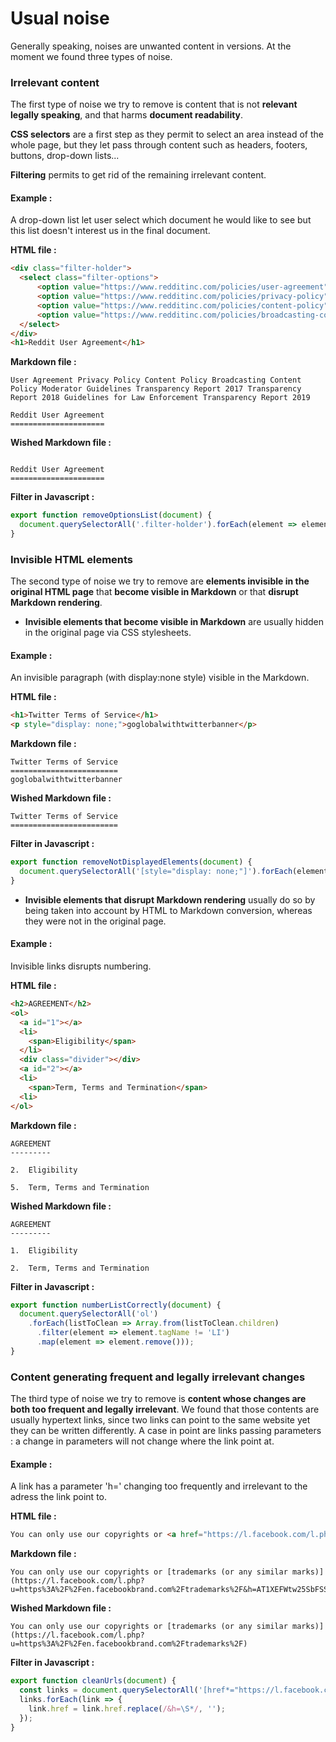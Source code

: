 # Usual noise

Generally speaking, noises are unwanted content in versions. At the moment we found three types of noise.

### Irrelevant content

The first type of noise we try to remove is content that is not **relevant legally speaking**, and that harms **document readability**. 

**CSS selectors** are a first step as they permit to select an area instead of the whole page, but they let pass through content such as headers, footers, buttons, drop-down lists... 

**Filtering** permits to get rid of the remaining irrelevant content. 

#### Example :
A drop-down list let user select which document he would like to see but this list doesn't interest us in the final document.

**HTML file :**
```html
<div class="filter-holder">
  <select class="filter-options">
      <option value="https://www.redditinc.com/policies/user-agreement" selected>User Agreement</option>
      <option value="https://www.redditinc.com/policies/privacy-policy">Privacy Policy</option>
      <option value="https://www.redditinc.com/policies/content-policy">Content Policy</option>
      <option value="https://www.redditinc.com/policies/broadcasting-content-policy">Broadcasting Content Policy</option>
  </select>
</div>
<h1>Reddit User Agreement</h1>
```
**Markdown file :**
```
User Agreement Privacy Policy Content Policy Broadcasting Content Policy Moderator Guidelines Transparency Report 2017 Transparency Report 2018 Guidelines for Law Enforcement Transparency Report 2019

Reddit User Agreement
=====================
```
**Wished Markdown file :**
```

Reddit User Agreement
=====================
```
**Filter in Javascript :**
```javascript
export function removeOptionsList(document) {
  document.querySelectorAll('.filter-holder').forEach(element => element.remove());
}
```

### Invisible HTML elements

The second type of noise we try to remove are **elements invisible in the original HTML page** that **become visible in Markdown** or that **disrupt Markdown rendering**.

- **Invisible elements that become visible in Markdown** are usually hidden in the original page via CSS stylesheets.

#### Example :
An invisible paragraph (with display:none style) visible in the Markdown.

**HTML file :**
```html
<h1>Twitter Terms of Service</h1>
<p style="display: none;">goglobalwithtwitterbanner</p>
```
**Markdown file :**
```
Twitter Terms of Service
========================
goglobalwithtwitterbanner
```
**Wished Markdown file :**
```
Twitter Terms of Service
========================
```
**Filter in Javascript :**
```javascript
export function removeNotDisplayedElements(document) {
  document.querySelectorAll('[style="display: none;"]').forEach(element => element.remove());
}
```

- **Invisible elements that disrupt Markdown rendering** usually do so by being taken into account by HTML to Markdown conversion, whereas they were not in the original page.

#### Example : 
Invisible links disrupts numbering. 

**HTML file :**
```html
<h2>AGREEMENT</h2>
<ol>
  <a id="1"></a>
  <li>
    <span>Eligibility</span>
  </li>
  <div class="divider"></div>
  <a id="2"></a>
  <li>
    <span>Term, Terms and Termination</span>
  <li>
</ol>
```
**Markdown file :**
```
AGREEMENT
---------

2.  Eligibility
    
5.  Term, Terms and Termination
```
**Wished Markdown file :**
```
AGREEMENT
---------

1.  Eligibility
    
2.  Term, Terms and Termination
```
**Filter in Javascript :**
```javascript
export function numberListCorrectly(document) {
  document.querySelectorAll('ol')
    .forEach(listToClean => Array.from(listToClean.children)
      .filter(element => element.tagName != 'LI')
      .map(element => element.remove()));
}
```

### Content generating frequent and legally irrelevant changes

The third type of noise we try to remove is **content whose changes are both too frequent and legally irrelevant**. 
We found that those contents are usually hypertext links, since two links can point to the same website yet they can be written differently. A case in point are links passing parameters : a change in parameters will not change where the link point at.

#### Example : 
A link has a parameter 'h=' changing too frequently and irrelevant to the adress the link point to.

**HTML file :**
```html
You can only use our copyrights or <a href="https://l.facebook.com/l.php?u=https%3A%2F%2Fen.facebookbrand.com%2Ftrademarks%2F&amp;h=AT0_izDHO3yJuXJuJJeWQyJFVilQqIDOA3oMwr51t6gEq1q4UbyH2VtU7UhNzhg1LH0YzUHAjw0TADuoufWgb_YEuzoFpvyIR8_4rkUfjDXxUw3q1KmpsYL_H3C4OIm3xHzrUZRatmWQ6PAk">trademarks (or any similar marks)</a>
```
**Markdown file :**
```
You can only use our copyrights or [trademarks (or any similar marks)](https://l.facebook.com/l.php?u=https%3A%2F%2Fen.facebookbrand.com%2Ftrademarks%2F&h=AT1XEFWtw25SbFSSD7W2MOS1LQIsUwaUrq4qh5dNmI21qm42JE5lUiv9g8MsTSnvi3DjYfJxOPoBxEKyBQjo7qkxfcUkDzedQzBLWgGJYWC6CwDBI0S5pefB4oiuh8Jo63phreoUKQ3BF4O5)
```
**Wished Markdown file :**
```
You can only use our copyrights or [trademarks (or any similar marks)](https://l.facebook.com/l.php?u=https%3A%2F%2Fen.facebookbrand.com%2Ftrademarks%2F)
```
**Filter in Javascript :**
```javascript
export function cleanUrls(document) {
  const links = document.querySelectorAll('[href*="https://l.facebook.com/l.php?"]');
  links.forEach(link => {
    link.href = link.href.replace(/&h=\S*/, '');
  });
}
```